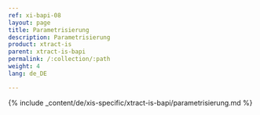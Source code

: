 ```yaml
---
ref: xi-bapi-08
layout: page
title: Parametrisierung
description: Parametrisierung
product: xtract-is
parent: xtract-is-bapi
permalink: /:collection/:path
weight: 4
lang: de_DE

---
```

{% include _content/de/xis-specific/xtract-is-bapi/parametrisierung.md  %}